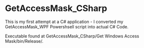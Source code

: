 # GetAccessMask_CSharp

This is my first attempt at a C# application - I converted my GetAccessMask_WPF Powershsell script into actual C# Code.

Executable found at GetAccessMask_CSharp/Get Windows Access Mask/bin/Release/.